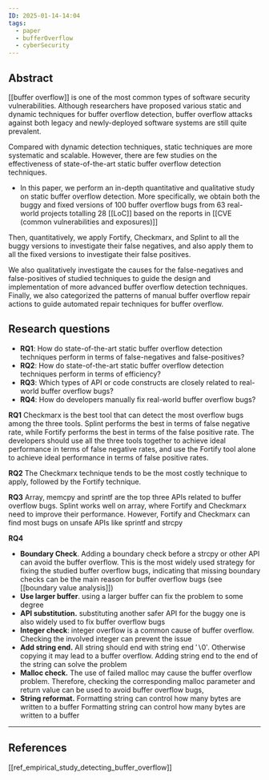 ```yaml
---
ID: 2025-01-14-14:04
tags:
  - paper
  - bufferOverflow
  - cyberSecurity
---
```

## Abstract

[[buffer overflow]] is one of the most common types of software security vulnerabilities. 
Although researchers have proposed various static and dynamic techniques for buffer overflow detection, buffer overflow attacks against both legacy and newly-deployed software systems are still quite prevalent. 

Compared with dynamic detection techniques, static techniques are more systematic and scalable. However, there are few studies on the effectiveness of state-of-the-art static buffer overflow detection techniques.
- In this paper, we perform an in-depth quantitative and qualitative study on static buffer overflow detection. More specifically, we obtain both the buggy and fixed versions of 100 buffer overflow bugs from 63 real-world projects totalling 28 [[LoC]] based on the reports in [[CVE (common vulnerabilities and exposures)]]

Then, quantitatively, we apply Fortify, Checkmarx, and Splint to all the buggy versions to investigate their false negatives, and also apply them to all the fixed versions to investigate their false positives.

We also qualitatively investigate the causes for the false-negatives and false-positives of studied techniques to guide the design and implementation of more advanced buffer overflow detection techniques. Finally, we also categorized the patterns of manual buffer overflow repair actions to guide automated repair techniques for buffer overflow. 

## Research questions

- **RQ1**: How do state-of-the-art static buffer overflow detection techniques perform in terms of false-negatives and false-positives?
- **RQ2**: How do state-of-the-art static buffer overflow detection techniques perform in terms of efficiency?
- **RQ3**: Which types of API or code constructs are closely related to real-world buffer overflow bugs?
- **RQ4**: How do developers manually fix real-world buffer overflow bugs?

**RQ1**
Checkmarx is the best tool that can detect the most overflow bugs among the three tools. Splint performs the best in terms of false negative rate, while Fortify performs the best in terms of the false positive rate. The developers should use all the three tools together to achieve ideal performance in terms of false negative rates, and use the Fortify tool alone to achieve ideal performance in terms of false positive rates.

**RQ2**
The Checkmarx technique tends to be the most costly technique to apply, followed by the Fortify technique.

**RQ3**
Array, memcpy and sprintf are the top three APIs related to buffer overflow bugs. Splint works well on array, where Fortify and Checkmarx need to improve their performance. However, Fortify and Checkmarx can find most bugs on unsafe APIs like sprintf and strcpy

**RQ4**
- **Boundary Check**. Adding a boundary check before a strcpy or other API can avoid the buffer overflow. This is the most widely used strategy for fixing the studied buffer overflow bugs, indicating that missing boundary checks can be the main reason for buffer overflow bugs (see [[boundary value analysis]])
- **Use larger buffer**. using a larger buffer can fix the problem to some degree
- **API substitution.** substituting another safer API for the buggy one is also widely used to fix buffer overflow bugs
- **Integer check**: integer overflow is a common cause of buffer overflow. Checking the involved integer can prevent the issue
- **Add string end.** All string should end with string end ′∖0′. Otherwise copying it may lead to a buffer overflow. Adding string end to the end of the string can solve the problem 
- **Malloc check.** The use of failed malloc may cause the buffer overflow problem. Therefore, checking the corresponding malloc parameter and return value can be used to avoid buffer overflow bugs,
- **String reformat.** Formatting string can control how many bytes are written to a buffer Formatting string can control how many bytes are written to a buffer

---
## References

[[ref_empirical_study_detecting_buffer_overflow]]
